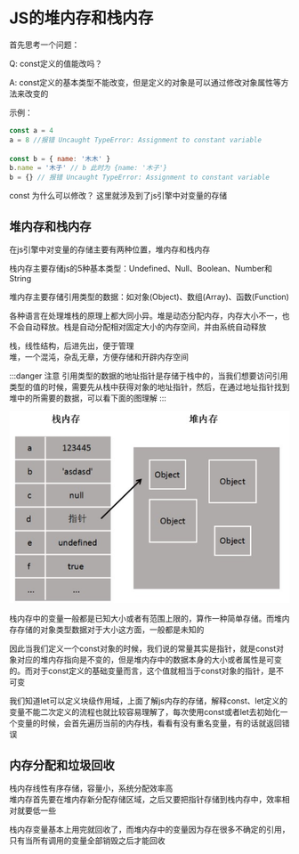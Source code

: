 # JS的堆内存和栈内存

首先思考一个问题：

Q: const定义的值能改吗？

A: const定义的基本类型不能改变，但是定义的对象是可以通过修改对象属性等方法来改变的

示例：
```js
const a = 4
a = 8 //报错 Uncaught TypeError: Assignment to constant variable

const b = { name: '木木' }
b.name = '木子' // b 此时为 {name: '木子'}
b = {} // 报错 Uncaught TypeError: Assignment to constant variable
```

const 为什么可以修改？ 这里就涉及到了js引擎中对变量的存储

## 堆内存和栈内存

在js引擎中对变量的存储主要有两种位置，堆内存和栈内存

栈内存主要存储js的5种基本类型：Undefined、Null、Boolean、Number和String

堆内存主要存储引用类型的数据：如对象(Object)、数组(Array)、函数(Function)

各种语言在处理堆栈的原理上都大同小异。堆是动态分配内存，内存大小不一，也不会自动释放。栈是自动分配相对固定大小的内存空间，并由系统自动释放

栈，线性结构，后进先出，便于管理  
堆，一个混沌，杂乱无章，方便存储和开辟内存空间

:::danger 注意
引用类型的数据的地址指针是存储于栈中的，当我们想要访问引用类型的值的时候，需要先从栈中获得对象的地址指针，然后，在通过地址指针找到堆中的所需要的数据，可以看下面的图理解
:::

![An image](https://github.com/MY729/BLOG/raw/gh-pages/img/js/内存-1.jpg)

栈内存中的变量一般都是已知大小或者有范围上限的，算作一种简单存储。而堆内存存储的对象类型数据对于大小这方面，一般都是未知的

因此当我们定义一个const对象的时候，我们说的常量其实是指针，就是const对象对应的堆内存指向是不变的，但是堆内存中的数据本身的大小或者属性是可变的。而对于const定义的基础变量而言，这个值就相当于const对象的指针，是不可变

我们知道let可以定义块级作用域，上面了解js内存的存储，解释const、let定义的变量不能二次定义的流程也就比较容易理解了，每次使用const或者let去初始化一个变量的时候，会首先遍历当前的内存栈，看看有没有重名变量，有的话就返回错误

## 内存分配和垃圾回收

栈内存线性有序存储，容量小，系统分配效率高  
堆内存首先要在堆内存新分配存储区域，之后又要把指针存储到栈内存中，效率相对就要低一些

栈内存变量基本上用完就回收了，而堆内存中的变量因为存在很多不确定的引用，只有当所有调用的变量全部销毁之后才能回收